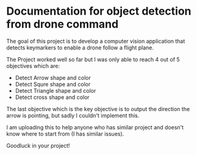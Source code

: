 # Documentation for object detection from drone command

The goal of this project is to develop a computer vision application that detects keymarkers to enable a drone follow a flight plane.

The Project worked well so far but I was only able to reach 4 out of 5 objectives which are:

- Detect Arrow shape and color
- Detect Squre shape and color
- Detect Triangle shape and color 
- Detect cross shape and color 

The last objective which is the key objective is to output the direction the arrow is pointing, but sadly I couldn't implement this.

I am uploading this to help anyone who has similar project and doesn't know where to start from (I has similar issues).

Goodluck in your project! 


